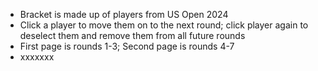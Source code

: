 - Bracket is made up of players from US Open 2024
- Click a player to move them on to the next round; click player again to deselect them and remove them from all future rounds
- First page is rounds 1-3; Second page is rounds 4-7
- xxxxxxx

